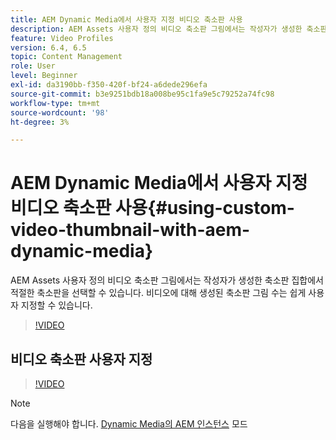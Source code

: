 ```yaml
---
title: AEM Dynamic Media에서 사용자 지정 비디오 축소판 사용
description: AEM Assets 사용자 정의 비디오 축소판 그림에서는 작성자가 생성한 축소판 집합에서 적절한 축소판을 선택할 수 있습니다. 비디오에 대해 생성된 축소판 그림 수는 쉽게 사용자 지정할 수 있습니다.
feature: Video Profiles
version: 6.4, 6.5
topic: Content Management
role: User
level: Beginner
exl-id: da3190bb-f350-420f-bf24-a6dede296efa
source-git-commit: b3e9251bdb18a008be95c1fa9e5c79252a74fc98
workflow-type: tm+mt
source-wordcount: '98'
ht-degree: 3%

---
```


# AEM Dynamic Media에서 사용자 지정 비디오 축소판 사용{#using-custom-video-thumbnail-with-aem-dynamic-media}

AEM Assets 사용자 정의 비디오 축소판 그림에서는 작성자가 생성한 축소판 집합에서 적절한 축소판을 선택할 수 있습니다. 비디오에 대해 생성된 축소판 그림 수는 쉽게 사용자 지정할 수 있습니다.

>[!VIDEO](https://video.tv.adobe.com/v/16467?quality=12&learn=on)

## 비디오 축소판 사용자 지정

>[!VIDEO](https://video.tv.adobe.com/v/18867?quality=12&learn=on)

>[!NOTE]
>
>다음을 실행해야 합니다. [Dynamic Media의 AEM 인스턴스](https://experienceleague.adobe.com/docs/) 모드
